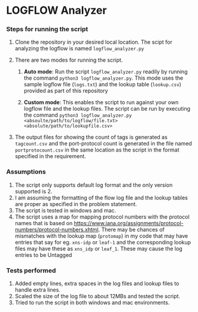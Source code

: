 # LOGFLOW Analyzer

### Steps for running the script

1. Clone the repository in your desired local location. The scipt for analyzing the logflow is named `logflow_analyzer.py`
2. There are two modes for running the script.
    1. **Auto mode**: Run the script `logflow_analyzer.py` readily by running the command
                   `python3 logflow_analyzer.py`. This mode uses the sample logflow file (`logs.txt`) and the lookup table (`lookup.csv`) provided as part of this repository
    
    2. **Custom mode**: This enables the script to run against your own logflow file and the lookup files. The script can be run by executing the command `python3 logflow_analyzer.py <absoulte/path/to/logflow/file.txt> <absolute/path/to/lookupfile.csv>`

3. The output files for showing the count of tags is generated as `tagcount.csv` and the port-protocol count is generated in the file named `portprotocount.csv` in the same location as the script in the format specified in the requirement.

### Assumptions

1. The script only supports default log format and the only version supported is 2.
2. I am assuming the formatting of the flow log file and the lookup tables are proper as specified in the problem statement.
3. The script is tested in windows and mac.
4. The script uses a map for mapping protocol numbers with the protocol names that is based on https://www.iana.org/assignments/protocol-numbers/protocol-numbers.xhtml.
There may be chances of mismatches with the lookup map (`protomap`) in my code that may have entries that say for eg. `xns-idp` or `leaf-1` and the corresponding lookup files may have these as `xns_idp` or `leaf_1`. These may cause the log entries to be Untagged

### Tests performed

1. Added empty lines, extra spaces in the log files and lookup files to handle extra lines.
2. Scaled the size of the log file to about 12MBs and tested the script.
3. Tried to run the script in both windows and mac environments.